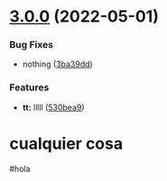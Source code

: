 # [3.0.0](https://github.com/IngSoft2-Gr6/tmp-test/compare/v2.1.0...v3.0.0) (2022-05-01)


### Bug Fixes

* nothing ([3ba39dd](https://github.com/IngSoft2-Gr6/tmp-test/commit/3ba39ddefbe1d145da6c9d3b3328413d7258fd7f))


### Features

* **tt:** lllll ([530bea9](https://github.com/IngSoft2-Gr6/tmp-test/commit/530bea9bda4478c6bbae5732eba9f4da04afe37f))


# cualquier cosa
#hola

